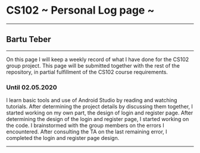 # CS102 ~ Personal Log page ~
****
## Bartu Teber
****

On this page I will keep a weekly record of what I have done for the CS102 group project. This page will be submitted together with the rest of the repository, in partial fulfillment of the CS102 course requirements.

### Until 02.05.2020
I learn basic tools and use of Android Studio by reading and watching tutorials. After determining the project details by discussing them together, I started working on my own part, the design of login and register page.  After determining the design of the login and register page, I started working on the code. I brainstormed with the group members on the errors I encountered. After consulting the TA on the last remaining error, I completed the login and register page design.

****